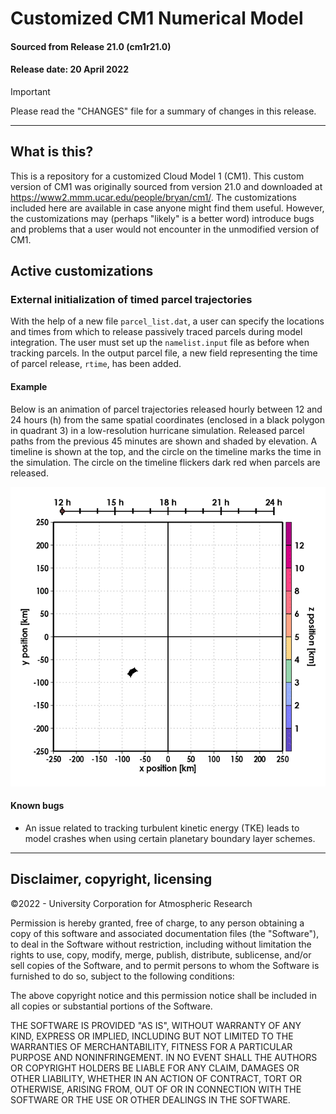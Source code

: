 # Customized CM1 Numerical Model
#### Sourced from Release 21.0 (cm1r21.0)
#### Release date: 20 April 2022

> [!IMPORTANT] 
> Please read the "CHANGES" file for a summary of changes in this release.  

---

## What is this?

This is a repository for a customized Cloud Model 1 (CM1). 
This custom version of CM1 was originally sourced from version 21.0
and downloaded at https://www2.mmm.ucar.edu/people/bryan/cm1/. 
The customizations included here are available in case anyone
might find them useful. However, the customizations may (perhaps "likely" is a better word)
introduce bugs and problems that a user would not encounter
in the unmodified version of CM1. 

## Active customizations

### External initialization of timed parcel trajectories

With the help of a new file `parcel_list.dat`, a user can specify
the locations and times from which to release passively traced
parcels during model integration. 
The user must set up the `namelist.input` file as before when tracking parcels. 
In the output parcel file, a new field representing the time of parcel release, 
`rtime`, has been added.

#### Example

Below is an animation of parcel trajectories released hourly between 12 and 24 hours (h) from the same spatial coordinates (enclosed in a black polygon in quadrant 3) in a low-resolution hurricane simulation. Released parcel paths from the previous 45 minutes are shown and shaded by elevation.  A timeline is shown at the top, and the circle on the timeline marks the time in the simulation. The circle on the timeline flickers dark red when parcels are released.

![an example](https://raw.githubusercontent.com/A-Kyle/CM1/master/examples/traj_0.gif)

#### Known bugs

- An issue related to tracking turbulent kinetic energy (TKE) leads to model crashes when using certain planetary boundary layer schemes.

---

## Disclaimer, copyright, licensing

©2022 - University Corporation for Atmospheric Research 

Permission is hereby granted, free of charge, to any person obtaining a copy
of this software and associated documentation files (the "Software"), to deal
in the Software without restriction, including without limitation the rights 
to use, copy, modify, merge, publish, distribute, sublicense, and/or sell 
copies of the Software, and to permit persons to whom the Software is furnished 
to do so, subject to the following conditions:

The above copyright notice and this permission notice shall be included in all 
copies or substantial portions of the Software.

THE SOFTWARE IS PROVIDED "AS IS", WITHOUT WARRANTY OF ANY KIND, EXPRESS OR 
IMPLIED, INCLUDING BUT NOT LIMITED TO THE WARRANTIES OF MERCHANTABILITY, 
FITNESS FOR A PARTICULAR PURPOSE AND NONINFRINGEMENT. IN NO EVENT SHALL THE 
AUTHORS OR COPYRIGHT HOLDERS BE LIABLE FOR ANY CLAIM, DAMAGES OR OTHER 
LIABILITY, WHETHER IN AN ACTION OF CONTRACT, TORT OR OTHERWISE, ARISING FROM, 
OUT OF OR IN CONNECTION WITH THE SOFTWARE OR THE USE OR OTHER DEALINGS IN 
THE SOFTWARE.
